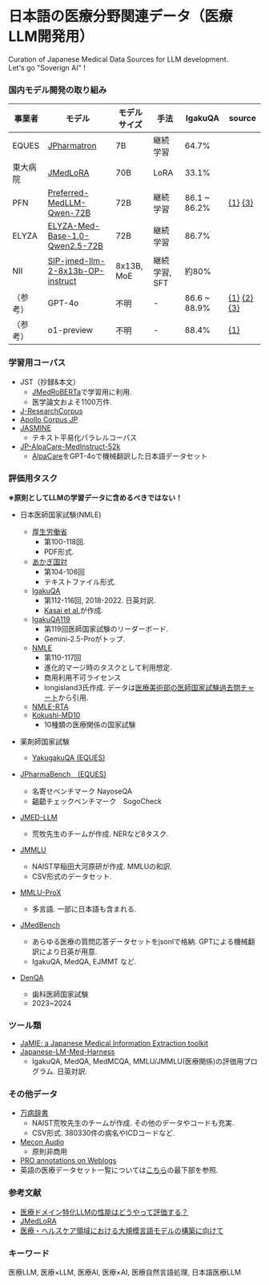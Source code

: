 # 日本語の医療分野関連データ（医療LLM開発用）

Curation of Japanese Medical Data Sources for LLM development.  
Let's go "Soverign AI" !


### 国内モデル開発の取り組み


| 事業者 | モデル | モデルサイズ | 手法 | IgakuQA | source |
|---|---|---|---|---|---|
| EQUES | [JPharmatron](https://github.com/stardust-coder/awesome-latest-LLM/blob/master) | 7B | 継続学習 | 64.7% ||
| 東大病院 | [JMedLoRA](https://arxiv.org/pdf/2310.10083) | 70B | LoRA | 33.1% ||
| PFN | [Preferred-MedLLM-Qwen-72B](https://huggingface.co/pfnet/Preferred-MedLLM-Qwen-72B) | 72B | 継続学習 | 86.1 ~ 86.2% | [{1}](https://prtimes.jp/main/html/rd/p/000000061.000047565.html) [{3}](https://tech.preferred.jp/ja/blog/preferred-medllm-qwen-72b/) |
| ELYZA | [ELYZA-Med-Base-1.0-Qwen2.5-72B](https://prtimes.jp/main/html/rd/p/000000061.000047565.html) | 72B | 継続学習 | 86.7% ||
| NII | [SIP-jmed-llm-2-8x13b-OP-instruct](https://huggingface.co/SIP-med-LLM/SIP-jmed-llm-2-8x13b-OP-instruct) | 8x13B, MoE | 継続学習, SFT| 約80% | |
| （参考）| GPT-4o | 不明 | - | 86.6 ~ 88.9% | [{1}](https://prtimes.jp/main/html/rd/p/000000061.000047565.html) [{2}](https://arxiv.org/pdf/2506.11114) [{3}](https://tech.preferred.jp/ja/blog/preferred-medllm-qwen-72b/) |
| （参考）| o1-preview | 不明 | - |  88.4%  | [{1}](https://prtimes.jp/main/html/rd/p/000000061.000047565.html) |


### 学習用コーパス
- JST（抄録&本文）
    - [JMedRoBERTa](https://www.anlp.jp/proceedings/annual_meeting/2023/pdf_dir/P3-1.pdf)で学習用に利用.
    - 医学論文およそ1100万件.
- [J-ResearchCorpus](https://huggingface.co/datasets/kunishou/J-ResearchCorpus)
- [Apollo Corpus JP](https://huggingface.co/datasets/kunishou/ApolloCorpus-ja)
- [JASMINE](https://github.com/OnizukaLab/JASMINE)
    - テキスト平易化パラレルコーパス
- [JP-AlpaCare-MedInstruct-52k](https://huggingface.co/datasets/li-lab/JP-AlpaCare-MedInstruct-52k)
    - [AlpaCare](https://huggingface.co/datasets/lavita/AlpaCare-MedInstruct-52k)をGPT-4oで機械翻訳した日本語データセット

### 評価用タスク
**※原則としてLLMの学習データに含めるべきではない！**
- 日本医師国家試験(NMLE)
    - [厚生労働省](https://www.mhlw.go.jp/search.html?q=医師国家試験+問題&cx=005876357619168369638%3Aydrbkuj3fss&cof=FORID%3A9&ie=UTF-8&sa=)
        - 第100-118回. 
        - PDF形式.
    - [あかぎ国対](http://www.wind.ne.jp/hassii/akagi_kokutai/index.html)
        - 第104-106回
        - テキストファイル形式.
    - [IgakuQA](https://github.com/jungokasai/IgakuQA)
        - 第112-116回, 2018-2022. 日英対訳.
        - [Kasai et al.](https://arxiv.org/abs/2303.18027)が作成.
    - [IgakuQA119](https://github.com/docto-rin/IgakuQA119)
        - 第119回医師国家試験のリーダーボード.
        - Gemini-2.5-Proがトップ.
    - [NMLE](https://huggingface.co/datasets/longisland3/NMLE)
        - 第110-117回
        - 進化的マージ時のタスクとして利用想定.
        - 商用利用不可ライセンス
        - longisland3氏作成. データは[医療美術部の医師国家試験過去問チャート](https://medical-illustration.club/kakomon-chart/med)から引用.
    - [NMLE-RTA](https://github.com/iKora128/nmle-rta/tree/main)
    - [Kokushi-MD10](https://huggingface.co/datasets/humanalysis-square/KokushiMD-10)
        - 10種類の医療関係の国家試験

- 薬剤師国家試験
    - [YakugakuQA (EQUES)]()
- [JPharmaBench　(EQUES)]()
    - 名寄せベンチマーク NayoseQA
    - 齟齬チェックベンチマーク　SogoCheck
- [JMED-LLM](https://github.com/sociocom/JMED-LLM)
    - 荒牧先生のチームが作成. NERなど8タスク. 
- [JMMLU](https://github.com/nlp-waseda/JMMLU)
    - NAIST早稲田大河原研が作成. MMLUの和訳. 
    - CSV形式のデータセット.
- [MMLU-ProX](https://mmluprox.github.io/)
    - 多言語. 一部に日本語も含まれる. 
- [JMedBench](https://huggingface.co/datasets/Coldog2333/JMedBench)
    - あらゆる医療の質問応答データセットをjsonlで格納. GPTによる機械翻訳により日英が用意.
    - IgakuQA, MedQA, EJMMT など.
- [DenQA](https://github.com/aistairc/medLLM_QA_benchmark)
    - 歯科医師国家試験
    - 2023~2024

### ツール類
- [JaMIE: a Japanese Medical Information Extraction toolkit](https://github.com/racerandom/JaMIE)
- [Japanese-LM-Med-Harness](https://github.com/stardust-coder/japanese-lm-med-harness)
    - IgakuQA, MedQA, MedMCQA, MMLU/JMMLU(医療関係)の評価用プログラム. 日英対訳.

### その他データ
- [万病辞書](https://sociocom.naist.jp/resources-software/)
    - NAIST荒牧先生のチームが作成. その他のデータやコードも充実.
    - CSV形式. 380330件の病名やICDコードなど.
- [Mecon Audio](https://github.com/elith-co-jp/meconaudio)
    - 原則非商用
- [PRO annotations on Weblogs](https://yukiar.github.io/pro_jp/)
- 英語の医療データセット一覧については[こちら](https://github.com/stardust-coder/awesome-latest-LLM)の最下部を参照.

### 参考文献
- [医療ドメイン特化LLMの性能はどうやって評価する？](https://zenn.dev/hellorusk/articles/04a29974138c7b)
- [JMedLoRA](https://www.anlp.jp/proceedings/annual_meeting/2024/pdf_dir/P9-4.pdf)
- [医療・ヘルスケア領域における大規模言語モデルの構築に向けて](https://tech.preferred.jp/ja/blog/llama3-preferred-medswallow-70b/)


### キーワード
医療LLM, 医療×LLM, 医療AI, 医療×AI, 医療自然言語処理, 日本語医療LLM